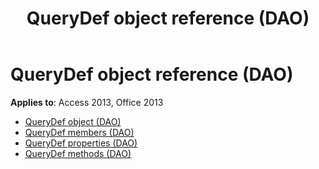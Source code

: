 ﻿---
title: QueryDef object reference (DAO)
TOCTitle: QueryDef Object
ms:assetid: 139071c2-94c4-4607-8a10-3c2ab39d04ef
ms:mtpsurl: https://msdn.microsoft.com/library/Dn123782(v=office.15)
ms:contentKeyID: 52071422
ms.date: 09/18/2015
mtps_version: v=office.15
---

# QueryDef object reference (DAO)

**Applies to**: Access 2013, Office 2013

- [QueryDef object (DAO)](querydef-object-dao.md)
- [QueryDef members (DAO)](querydef-members-dao.md)
- [QueryDef properties (DAO)](querydef-properties-dao.md)
- [QueryDef methods (DAO)](querydef-methods-dao.md)

